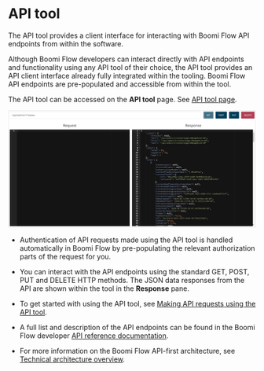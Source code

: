 # API tool

<head>
  <meta name="guidename" content="Flow"/>
  <meta name="context" content="GUID-95ad682d-ce04-494a-9235-e113a89406bc"/>
</head>


The API tool provides a client interface for interacting with Boomi Flow API endpoints from within the software.

Although Boomi Flow developers can interact directly with API endpoints and functionality using any API tool of their choice, the API tool provides an API client interface already fully integrated within the tooling. Boomi Flow API endpoints are pre-populated and accessible from within the tool.

The API tool can be accessed on the **API tool** page. See [API tool page](c-flo-APItool_page_a5cfaf7e-2c60-499b-957c-272def76dc79.md).

![API tool page](../Images/img-flo-API_04c63d85-cd91-4ec2-9b33-8aac185ec00b.png)

-   Authentication of API requests made using the API tool is handled automatically in Boomi Flow by pre-populating the relevant authorization parts of the request for you.

-   You can interact with the API endpoints using the standard GET, POST, PUT and DELETE HTTP methods. The JSON data responses from the API are shown within the tool in the **Response** pane.

-   To get started with using the API tool, see [Making API requests using the API tool](c-flo-APItool_using_8a620c2a-753f-4eb9-9457-d67931336d2f.md).

-   A full list and description of the API endpoints can be found in the Boomi Flow developer [API reference documentation](https://manywho.github.io/docs-api/).

-   For more information on the Boomi Flow API-first architecture, see [Technical architecture overview](c-flo-Techref_Architecture_b7cbf7a7-bcd0-4d1c-b926-69854df699ec.md).